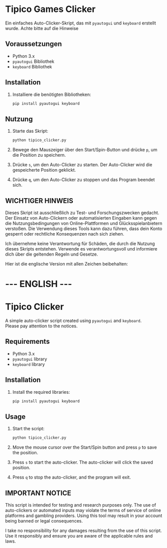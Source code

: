 # Tipico Games Clicker

Ein einfaches Auto-Clicker-Skript, das mit `pyautogui` und `keyboard` erstellt wurde.
Achte bitte auf die Hinweise
## Voraussetzungen

- Python 3.x
- `pyautogui` Bibliothek
- `keyboard` Bibliothek

## Installation

1. Installiere die benötigten Bibliotheken:
    ```sh
    pip install pyautogui keyboard
    ```

## Nutzung

1. Starte das Skript:
    ```sh
    python tipico_clicker.py
    ```

2. Bewege den Mauszeiger über den Start/Spin-Button und drücke `p`, um die Position zu speichern.

3. Drücke `s`, um den Auto-Clicker zu starten. Der Auto-Clicker wird die gespeicherte Position geklickt.

4. Drücke `q`, um den Auto-Clicker zu stoppen und das Program beendet sich.

## WICHTIGER HINWEIS

Dieses Skript ist ausschließlich zu Test- und Forschungszwecken gedacht. Der Einsatz von Auto-Clickern oder automatisierten Eingaben kann gegen die Nutzungsbedingungen von Online-Plattformen und Glücksspielanbietern verstoßen. Die Verwendung dieses Tools kann dazu führen, dass dein Konto gesperrt oder rechtliche Konsequenzen nach sich ziehen.

Ich übernehme keine Verantwortung für Schäden, die durch die Nutzung dieses Skripts entstehen. Verwende es verantwortungsvoll und informiere dich über die geltenden Regeln und Gesetze.


Hier ist die englische Version mit allen Zeichen beibehalten:

# --- ENGLISH ---

# Tipico Clicker

A simple auto-clicker script created using `pyautogui` and `keyboard`.  
Please pay attention to the notices.

## Requirements

- Python 3.x
- `pyautogui` library
- `keyboard` library

## Installation

1. Install the required libraries:
    ```sh
    pip install pyautogui keyboard
    ```

## Usage

1. Start the script:
    ```sh
    python tipico_clicker.py
    ```

2. Move the mouse cursor over the Start/Spin button and press `p` to save the position.

3. Press `s` to start the auto-clicker. The auto-clicker will click the saved position.

4. Press `q` to stop the auto-clicker, and the program will exit.

## IMPORTANT NOTICE

This script is intended for testing and research purposes only. The use of auto-clickers or automated inputs may violate the terms of service of online platforms and gambling providers. Using this tool may result in your account being banned or legal consequences.

I take no responsibility for any damages resulting from the use of this script. Use it responsibly and ensure you are aware of the applicable rules and laws.
